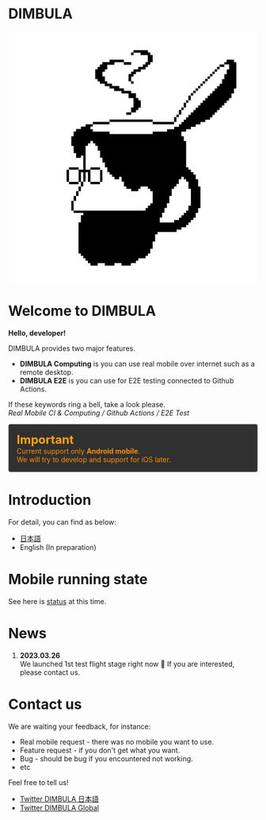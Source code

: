 <meta name="slack-app-id" content="A04TTVBSK6J">

# DIMBULA

![icon.png](assets/image/icon.png)

# Welcome to DIMBULA

**Hello, developer!**

DIMBULA provides two major features.

- **DIMBULA Computing** is you can use real mobile over internet such as a remote desktop.
- **DIMBULA E2E** is you can use for E2E testing connected to Github Actions.

If these keywords ring a bell, take a look please.  
*Real Mobile CI & Computing / Github Actions / E2E Test*

<div style="background-color: rgb(48, 48, 48); border: 1px solid gray; padding: 16px; border-radius: 4px; color: darkorange; margin: 0 0 20px;">
<div style="color: orange; font-weight: bold; font-size: 1.5rem;">Important</div>
Current support only <b>Android mobile</b>.<br/>
We will try to develop and support for iOS later.
</div>

# Introduction

For detail, you can find as below:
* [日本語](./pages/ja/README.md)
* English (In preparation)


# Mobile running state
See here is [status](https://dimbula-web.kunimasu.com/support/devices) at this time.

# News 
1. <b>2023.03.26</b><br/>We launched 1st test flight stage right now 🎉 If you are interested, please contact us.

# Contact us
We are waiting your feedback, for instance:
* Real mobile request - there was no mobile you want to use.
* Feature request - if you don't get what you want.
* Bug - should be bug if you encountered not working.
* etc

Feel free to tell us!
* [Twitter DIMBULA 日本語](https://twitter.com/__kunimasu__)
* [Twitter DIMBULA Global](https://twitter.com/dimbula_dev)
